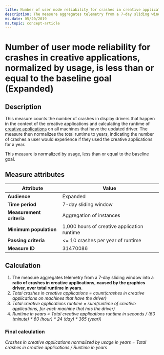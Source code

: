 ```yaml
---
title: Number of user mode reliability for crashes in creative applications (Expanded)
description: The measure aggregates telemetry from a 7-day sliding window into a ratio of crashes in creative applications, caused by the graphics drivers, over total runtime in years 
ms.date: 05/20/2019
ms.topic: concept-article
---
```


# Number of user mode reliability for crashes in creative applications, normalized by usage, is less than or equal to the baseline goal (Expanded)

## Description

This measure counts the number of crashes in display drivers that happen in the context of the creative applications and calculating the runtime of [creative applications](measure-appendix.md#creative-applications-example) on all machines that have the updated driver. The measure then normalizes the total runtime to years, indicating the number of crashes a user would experience if they used the creative applications for a year.

This measure is normalized by usage, less than or equal to the baseline goal.

## Measure attributes

|Attribute|Value|
|----|----|
|**Audience**|Expanded|
|**Time period**|7-day sliding window|
|**Measurement criteria**|Aggregation of instances|
|**Minimum population**|1,000 hours of creative application runtime|
|**Passing criteria**|<= 10 crashes per year of runtime|
|**Measure ID**|31470086|

## Calculation

1. The measure aggregates telemetry from a 7-day sliding window into a **ratio of crashes in creative applications, caused by the graphics driver, over total runtime in years**.
2. *Total crashes in creative applications = count(crashes in creative applications on machines that have the driver)*
3. *Total creative applications runtime = sum(runtime of creative applications, for each machine that has the driver)*
4. *Runtime in years = Total creative applications runtime in seconds  / (60 (minute) \* 60 (hour) \* 24 (day) \* 365 (year))*

### Final calculation

*Crashes in creative applications normalized by usage in years = Total crashes in creative applications / Runtime in years*
